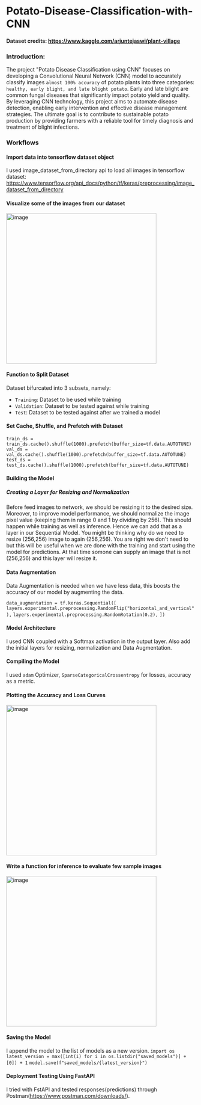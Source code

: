 # Potato-Disease-Classification-with-CNN

#### Dataset credits: https://www.kaggle.com/arjuntejaswi/plant-village

### Introduction:

The project "Potato Disease Classification using CNN" focuses on developing a Convolutional Neural Network (CNN) model to accurately classify images `almost 100% accuracy` of potato plants into three categories: `healthy, early blight, and late blight potato`. Early and late blight are common fungal diseases that significantly impact potato yield and quality. By leveraging CNN technology, this project aims to automate disease detection, enabling early intervention and effective disease management strategies. The ultimate goal is to contribute to sustainable potato production by providing farmers with a reliable tool for timely diagnosis and treatment of blight infections.

### Workflows

#### Import data into tensorflow dataset object
I used image_dataset_from_directory api to load all images in tensorflow dataset: https://www.tensorflow.org/api_docs/python/tf/keras/preprocessing/image_dataset_from_directory

#### Visualize some of the images from our dataset
<img width="400" alt="image" src="https://github.com/engineersakibcse47/Potato-Disease-Classification-with-CNN/assets/108215990/aaa4de3c-a614-4990-96c1-5d17b0dc876e">

#### Function to Split Dataset

Dataset bifurcated into 3 subsets, namely:
- `Training`: Dataset to be used while training
- `Validation`: Dataset to be tested against while training
- `Test`: Dataset to be tested against after we trained a model

#### Set Cache, Shuffle, and Prefetch with Dataset

`train_ds = train_ds.cache().shuffle(1000).prefetch(buffer_size=tf.data.AUTOTUNE)`
`val_ds = val_ds.cache().shuffle(1000).prefetch(buffer_size=tf.data.AUTOTUNE)`
`test_ds = test_ds.cache().shuffle(1000).prefetch(buffer_size=tf.data.AUTOTUNE)`

#### Building the Model

##### Creating a Layer for Resizing and Normalization

Before feed images to network, we should be resizing it to the desired size.
Moreover, to improve model performance, we should normalize the image pixel value (keeping them in range 0 and 1 by dividing by 256). This should happen while training as well as inference. Hence we can add that as a layer in our Sequential Model.
You might be thinking why do we need to resize (256,256) image to again (256,256). You are right we don't need to but this will be useful when we are done with the training and start using the model for predictions. At that time somone can supply an image that is not (256,256) and this layer will resize it.

#### Data Augmentation
Data Augmentation is needed when we have less data, this boosts the accuracy of our model by augmenting the data.

`data_augmentation = tf.keras.Sequential([`
  `layers.experimental.preprocessing.RandomFlip("horizontal_and_vertical"),`
  `layers.experimental.preprocessing.RandomRotation(0.2),`
`])`

#### Model Architecture
I used CNN coupled with a Softmax activation in the output layer. Also add the initial layers for resizing, normalization and Data Augmentation.

#### Compiling the Model
I used `adam` Optimizer, `SparseCategoricalCrossentropy` for losses, accuracy as a metric.

#### Plotting the Accuracy and Loss Curves
<img width="400" alt="image" src="https://github.com/engineersakibcse47/Potato-Disease-Classification-with-CNN/assets/108215990/60f37408-a26a-40b5-af74-5194d2ffa062">

#### Write a function for inference to evaluate few sample images
<img width="400" alt="image" src="https://github.com/engineersakibcse47/Potato-Disease-Classification-with-CNN/assets/108215990/6c59dd4a-7742-4376-b7a3-1c51af1cc61e">

#### Saving the Model
I append the model to the list of models as a new version.
`import os`
`latest_version = max([int(i) for i in os.listdir("saved_models")] + [0]) + 1`
`model.save(f"saved_models/{latest_version}")`

#### Deployment Testing Using FastAPI
I tried with FstAPI and tested responses(predictions) through Postman(https://www.postman.com/downloads/). 



















